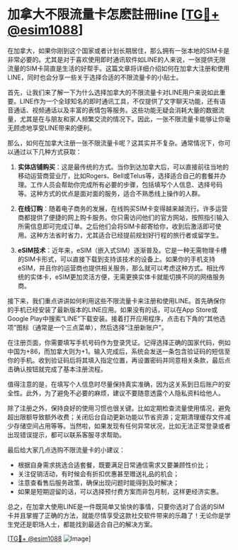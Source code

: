 # 加拿大不限流量卡怎麽註冊line [[TG💪+ @esim1088](https://t.me/s/esim1088)]

在加拿大，如果你刚到这个国家或者计划长期居住，那么拥有一张本地的SIM卡是非常必要的。尤其是对于喜欢使用即时通讯软件如LINE的人来说，一张提供无限流量的SIM卡简直是生活的好帮手。这篇文章将详细介绍如何在加拿大注册和使用LINE，同时也会分享一些关于选择合适的不限流量卡的小贴士。

首先，让我们来了解一下为什么选择加拿大的不限流量卡对LINE用户来说如此重要。LINE作为一个全球知名的即时通讯工具，不仅提供了文字聊天功能，还有语音通话、视频通话以及丰富的表情包等服务。这些功能无疑会消耗大量的数据流量，尤其是在与朋友和家人频繁交流的情况下。因此，一张不限流量卡能够让你毫无顾虑地享受LINE带来的便利。

那么，如何在加拿大注册一张不限流量卡呢？这其实并不复杂。通常情况下，你可以通过以下几种方式获取：

1. **实体店铺购买**：这是最传统的方式。当你到达加拿大后，可以直接前往当地的移动运营商营业厅，比如Rogers、Bell或Telus等，选择适合自己的套餐并办理。工作人员会帮助你完成所有必要的步骤，包括填写个人信息、选择号码等。这种方式的优点是面对面的服务，适合不熟悉线上操作的人群。

2. **在线订购**：随着电子商务的发展，在线购买SIM卡变得越来越流行。许多运营商都提供了便捷的网上购卡服务。你只需访问他们的官方网站，按照指引输入所需信息即可完成订单。之后他们会将SIM卡邮寄给你，收到后激活即可使用。这种方法省时省力，尤其适合已经提前规划好行程的旅行者或留学生。

3. **eSIM技术**：近年来，eSIM（嵌入式SIM）逐渐普及。它是一种无需物理卡槽的SIM卡形式，可以直接下载到支持该技术的设备上。如果你的手机支持eSIM，并且你的运营商也提供相关服务，那么就可以考虑这种方式。相比传统的实体卡，eSIM更加灵活方便，无需更换实体卡就能切换不同的网络服务商。

接下来，我们重点讲讲如何利用这些不限流量卡来注册和使用LINE。首先确保你的手机已经安装了最新版本的LINE应用。如果没有的话，可以在App Store或Google Play中搜索“LINE”下载安装。接着打开应用程序，点击右下角的“其他选项”图标（通常是一个三点菜单），然后选择“注册新账户”。

在注册页面，你需要填写手机号码作为登录凭证。记得选择正确的国家代码，例如中国为+86，而加拿大则为+1。输入完成后，系统会发送一条包含验证码的短信至你的手机。收到验证码后将其填入指定位置，再设置密码并同意相关条款，最后点击确认按钮就完成了基本注册流程。

值得注意的是，在填写个人信息时尽量保持真实准确，因为这关系到日后账户的安全性。此外，为了避免不必要的麻烦，建议不要随意透露个人隐私资料给他人。

除了注册之外，保持良好的使用习惯也很关键。比如定期检查流量使用情况，避免超出限额导致额外收费；关闭后台自动更新功能以节省资源；定期清理缓存文件减少存储空间占用等等。当然啦，如果发现有任何异常状况，比如无法正常登录或者出现错误提示，都可以联系客服寻求帮助。

最后给大家几点选购不限流量卡的小建议：
- 根据自身需求挑选合适套餐，既要满足日常通信需求又要兼顾性价比；
- 关注促销活动，有时候会有折扣优惠甚至赠送礼品的机会；
- 注意查看售后服务政策，确保出现问题时能得到及时解决；
- 如果是短期逗留的话，可以选择预付费方案而非包月制，这样更经济实惠。

总之，在加拿大使用LINE是一件既简单又愉快的事情，只要你选对了合适的SIM卡并且掌握了正确的方法，就能尽情享受这款社交软件带来的乐趣了！无论你是学生党还是职场人士，都能找到最适合自己的解决方案。

[[TG💪+ @esim1088](https://t.me/s/esim1088) ![Image](https://i.postimg.cc/4NQfJmqS/Snipaste-2025-05-13-00-14-12.png)]